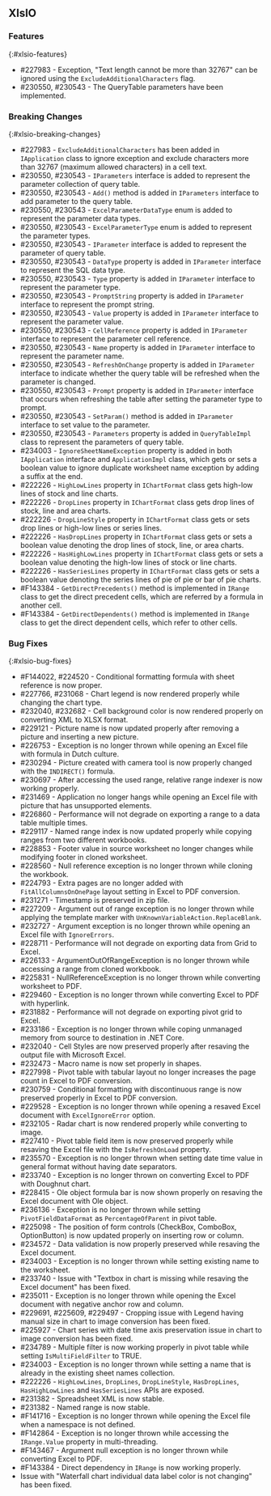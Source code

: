 ## XlsIO

### Features
{:#xlsio-features}

* \#227983 - Exception, "Text length cannot be more than 32767" can be ignored using the `ExcludeAdditionalCharacters` flag.
* \#230550, \#230543 - The QueryTable parameters have been implemented.


### Breaking Changes
{:#xlsio-breaking-changes}

* \#227983 - `ExcludeAdditionalCharacters` has been added in `IApplication` class to ignore exception and exclude characters more than 32767 (maximum allowed characters) in a cell text.
* \#230550, \#230543 - `IParameters` interface is added to represent the parameter collection of query table.
* \#230550, \#230543 - `Add()` method is added in `IParameters` interface to add parameter to the query table.
* \#230550, \#230543 - `ExcelParameterDataType` enum is added to represent the parameter data types.
* \#230550, \#230543 - `ExcelParameterType` enum is added to represent the parameter types.
* \#230550, \#230543 - `IParameter` interface is added to represent the parameter of query table.
* \#230550, \#230543 - `DataType` property is added in `IParameter` interface to represent the SQL data type.
* \#230550, \#230543 - `Type` property is added in `IParameter` interface to represent the parameter type.
* \#230550, \#230543 - `PromptString` property is added in `IParameter` interface to represent the prompt string.
* \#230550, \#230543 - `Value` property is added in `IParameter` interface to represent the parameter value.
* \#230550, \#230543 - `CellReference` property is added in `IParameter` interface to represent the parameter cell reference.
* \#230550, \#230543 - `Name` property is added in `IParameter` interface to represent the parameter name.
* \#230550, \#230543 - `RefreshOnChange` property is added in `IParameter` interface to indicate whether the query table will be refreshed when the parameter is changed.
* \#230550, \#230543 - `Prompt` property is added in `IParameter` interface that occurs when refreshing the table after setting the parameter type to prompt.
* \#230550, \#230543 - `SetParam()` method is added in `IParameter` interface to set value to the parameter.
* \#230550, \#230543 - `Parameters` property is added in `QueryTableImpl` class to represent the parameters of query table.
* \#234003 - `IgnoreSheetNameException` property is added in both `IApplication` interface and `ApplicationImpl` class, which gets or sets a boolean value to ignore duplicate worksheet name exception by adding a suffix at the end.
* \#222226 - `HighLowLines` property in `IChartFormat` class gets high-low lines of stock and line charts.
* \#222226 - `DropLines` property in `IChartFormat` class gets drop lines of stock, line and area charts.
* \#222226 - `DropLineStyle` property in `IChartFormat` class gets or sets drop lines or high-low lines or series lines.
* \#222226 - `HasDropLines` property in `IChartFormat` class gets or sets a boolean value denoting the drop lines of stock, line, or area charts.
* \#222226 - `HasHighLowLines` property in `IChartFormat` class gets or sets a boolean value denoting the high-low lines of stock or line charts.
* \#222226 - `HasSeriesLines` property in `IChartFormat` class gets or sets a boolean value denoting the series lines of pie of pie or bar of pie charts.
* \#F143384 - `GetDirectPrecedents()` method is implemented in `IRange` class to get the direct precedent cells, which are referred by a formula in another cell.
* \#F143384 - `GetDirectDependents()` method is implemented in `IRange` class to get the direct dependent cells, which refer to other cells.


### Bug Fixes
{:#xlsio-bug-fixes}

* \#F144022, \#224520 - Conditional formatting formula with sheet reference is now proper.
* \#227766, \#231068 - Chart legend is now rendered properly while changing the chart type.
* \#232040, \#232682 - Cell background color is now rendered properly on converting XML to XLSX format.
* \#229121 - Picture name is now updated properly after removing a picture and inserting a new picture.
* \#226753 - Exception is no longer thrown while opening an Excel file with formula in Dutch culture.
* \#230294 - Picture created with camera tool is now properly changed with the `INDIRECT()` formula.
* \#230697 - After accessing the used range, relative range indexer is now working properly.
* \#231469 - Application no longer hangs while opening an Excel file with picture that has unsupported elements.
* \#226860 - Performance will not degrade on exporting a range to a data table multiple times.
* \#229117 - Named range index is now updated properly while copying ranges from two different workbooks.
* \#228853 - Footer value in source worksheet no longer changes while modifying footer in cloned worksheet.
* \#228560 - Null reference exception is no longer thrown while cloning the workbook.
* \#224793 - Extra pages are no longer added with `FitAllColumnsOnOnePage` layout setting in Excel to PDF conversion.
* \#231271 - Timestamp is preserved in zip file.
* \#227209 - Argument out of range exception is no longer thrown while applying the template marker with `UnKnownVariableAction.ReplaceBlank`.
* \#232727 - Argument exception is no longer thrown while opening an Excel file with `IgnoreErrors`.
* \#228711 - Performance will not degrade on exporting data from Grid to Excel.
* \#226133 - ArgumentOutOfRangeException is no longer thrown while accessing a range from cloned workbook.
* \#225831 - NullReferenceException is no longer thrown while converting worksheet to PDF.
* \#229460 - Exception is no longer thrown while converting Excel to PDF with hyperlink.
* \#231882 - Performance will not degrade on exporting pivot grid to Excel.
* \#233186 - Exception is no longer thrown while coping unmanaged memory from source to destination in .NET Core.
* \#232040 - Cell Styles are now preserved properly after resaving the output file with Microsoft Excel.
* \#232473 - Macro name is now set properly in shapes.
* \#227998 - Pivot table with tabular layout no longer increases the page count in Excel to PDF conversion.
* \#230759 - Conditional formatting with discontinuous range is now preserved properly in Excel to PDF conversion.
* \#229528 - Exception is no longer thrown while opening a resaved Excel document with `ExcelIgnoreError` option.
* \#232105 - Radar chart is now rendered properly while converting to image.
* \#227410 - Pivot table field item is now preserved properly while resaving the Excel file with the `IsRefreshOnLoad` property.
* \#235570 - Exception is no longer thrown when setting date time value in general format without having date separators.
* \#233740 - Exception is no longer thrown on converting Excel to PDF with Doughnut chart.
* \#228415 - Ole object formula bar is now shown properly on resaving the Excel document with Ole object.
* \#236136 - Exception is no longer thrown while setting `PivotFieldDataFormat` as `PercentageOfParent` in pivot table.
* \#225098 - The position of form controls (CheckBox, ComboBox, OptionButton) is now updated properly on inserting row or column.
* \#234572 - Data validation is now properly preserved while resaving the Excel document.
* \#234003 - Exception is no longer thrown while setting existing name to the worksheet.
* \#233740 - Issue with "Textbox in chart is missing while resaving the Excel document" has been fixed.
* \#235011 - Exception is no longer thrown while opening the Excel document with negative anchor row and column.
* \#229691, \#225609, \#229497 - Cropping issue with Legend having manual size in chart to image conversion has been fixed.
* \#225927 - Chart series with date time axis preservation issue in chart to image conversion has been fixed.
* \#234789 - Multiple filter is now working properly in pivot table while setting `IsMultiFieldFilter` to TRUE.
* \#234003 - Exception is no longer thrown while setting a name that is already in the existing sheet names collection.
* \#222226 - `HighLowLines`, `DropLines`, `DropLineStyle`, `HasDropLines`, `HasHighLowLines` and `HasSeriesLines` APIs are exposed.
* \#231382 - Spreadsheet XML is now stable.
* \#231382 - Named range is now stable.
* \#F141716 - Exception is no longer thrown while opening the Excel file when a namespace is not defined.
* \#F142864 - Exception is no longer thrown while accessing the `IRange.Value` property in multi-threading.
* \#F143467 - Argument null exception is no longer thrown while converting Excel to PDF.
* \#F143384 - Direct dependency in `IRange` is now working properly.
* Issue with "Waterfall chart individual data label color is not changing" has been fixed.